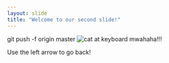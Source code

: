 ```yaml
---
layout: slide
title: "Welcome to our second slide!"
---
```

git push -f origin master
<img src="https://media.techeblog.com/images/funny-cat-logic.jpg"
     alt="cat at keyboard"
/>
mwahaha!!!

Use the left arrow to go back!
